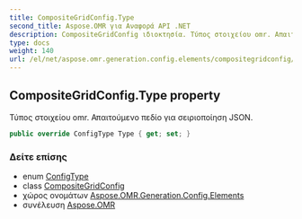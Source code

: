 ```yaml
---
title: CompositeGridConfig.Type
second_title: Aspose.OMR για Αναφορά API .NET
description: CompositeGridConfig ιδιοκτησία. Τύπος στοιχείου omr. Απαιτούμενο πεδίο για σειριοποίηση JSON.
type: docs
weight: 140
url: /el/net/aspose.omr.generation.config.elements/compositegridconfig/type/
---
```

## CompositeGridConfig.Type property

Τύπος στοιχείου omr. Απαιτούμενο πεδίο για σειριοποίηση JSON.

```csharp
public override ConfigType Type { get; set; }
```

### Δείτε επίσης

* enum [ConfigType](../../../aspose.omr.generation.config.enums/configtype/)
* class [CompositeGridConfig](../)
* χώρος ονομάτων [Aspose.OMR.Generation.Config.Elements](../../compositegridconfig/)
* συνέλευση [Aspose.OMR](../../../)


